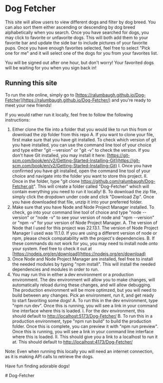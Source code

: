 # Dog Fetcher

This site will allow users to view different dogs and filter by dog breed. You can also sort them either ascending or descending by dog breed alphabetically when you search.
Once you have searched for dogs, you may click to favorite or unfavorite dogs. This will both add them to your favorite bar and update the side bar to include pictures of your
favorite pups. Once you have enough favorites selected, feel free to select "Pick one for me" and it will select one of the dogs for you from your favorites list.

You will be signed out after one hour, but don't worry! Your favorited dogs will be waiting for you when you sign back in!

## Running this site

To run the site online, simply go to [https://ralumbaugh.github.io/Dog-Fetcher](https://ralumbaugh.github.io/Dog-Fetcher/) and you're ready to meet your new friends!

If you would rather run it locally, feel free to follow the following instructions:

1. Either clone the file into a folder that you would like to run this from or download the zip folder from this repo
  A. If you want to clone your file, first make sure that you have git installed. To check which version of git you have installed, you can use the command line tool of your choice and type either
     "git --version" or "git -v" to check the version. If you don't have Git installed, you may install it here: [https://git-scm.com/book/en/v2/Getting-Started-Installing-Git](https://git-scm.com/book/en/v2/Getting-Started-Installing-Git)
       I.  Once you have confirmed you have git installed, open the command line tool of your choice and navigate into the folder you want to store this project.
       II. Once in the folder, type "git clone https://github.com/ralumbaugh/Dog-Fetcher.git". This will create a folder called "Dog-Fetcher" which will contain everything you need to run it locally!
  B. To download the zip file, simply click the dropdown under code and click "Download Zip". Once you have downloaded that file, unzip it into your preferred folder.
2. Make sure that you have Node and Node Project Manager installed. To check, go into your command line tool of choice and type "node --version" or "node -v" to see your version of node and
   "npm --version" or "npm -v" for your version of Node Project Manager.
  A. The version of Node that I used for this project was 22.13.1. The version of Node Project Manager I used was 11.1.0. If you are using a different version of node or npm, please check compatability
     with the project's dependencies.
  B. If these commands do not work for you, you may need to install node onto your system. Feel free to check it out at [https://nodejs.org/en/download](https://nodejs.org/en/download)
3. Once Node and Node Project Manager are installed, feel free to install the needed modules by typing "npm install". This will install the needed dependencies and modules in order to run.
4. You may run this in either a dev environment or a production environment. The dev environment will allow you to make changes, will automatically reload during these changes, and will allow debugging.
   The production environment will be more optimzed, but you will need to build between any changes. Pick an environment, run it, and get ready to start favoriting some dogs!
  A. To run this in the dev environment, type "npm run dev". Once this is running, you will see a link in your command line interface where this is loaded.
      I.  For the dev environment, this should default to [http://localhost:5173/Dog-Fetcher/](http://localhost:5173/Dog-Fetcher/)
  B. To run this in a production environment, type "npm run build" to build the production folder. Once this is complete, you can preview it with "npm run preview". Once this is running, you will see a
     link in your command line interface where this is loaded.
     II.  This should give you a link to a localhost to run it at. This should default to [http://localhost:4173/Dog-Fetcher/](http://localhost:4173/Dog-Fetcher/)

Note: Even when running this locally you will need an internet connection, as it is making API calls to retrieve the dogs.

Have fun finding adorable dogs!

#   D o g - F e t c h e r 
